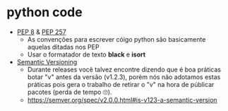 # python code
- [PEP 8](https://peps.python.org/pep-0008/) & [PEP 257](https://peps.python.org/pep-0257/)  
  - As convenções para escrever cóigo python são basicamente aquelas ditadas nos PEP  
  - Usar o formatador de texto **black** e **isort**  
- [Semantic Versioning](https://semver.org/spec/v2.0.0.html)
  - Durante releases você talvez encontre dizendo que é boa práticas botar "v" antes da versão (v1.2.3), porém nós não adotamos estas práticas pois gera o trabalho de retirar o "v" na hora de públicar pacotes (perda de tempo 🙄).
  - https://semver.org/spec/v2.0.0.html#is-v123-a-semantic-version
